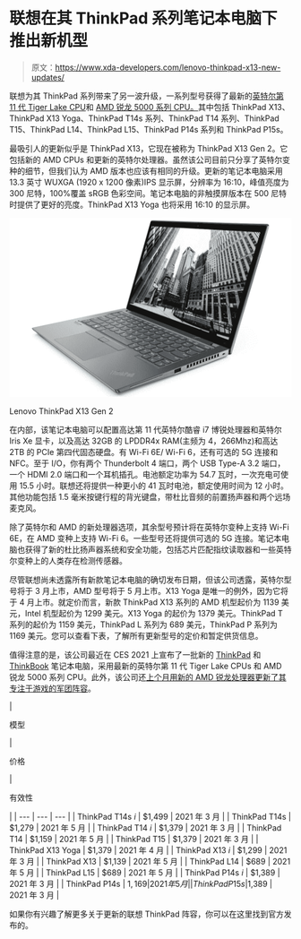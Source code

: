 # 联想在其 ThinkPad 系列笔记本电脑下推出新机型

> 原文：<https://www.xda-developers.com/lenovo-thinkpad-x13-new-updates/>

联想为其 ThinkPad 系列带来了另一波升级，一系列型号获得了最新的[英特尔第 11 代 Tiger Lake CPU](https://www.xda-developers.com/intel-tiger-lake-11th-gen-core-i3-i5-i7-xe/)和 [AMD 锐龙 5000 系列 CPU。](https://www.xda-developers.com/amd-ryzen-5000-mobile-7nm-zen-3/)其中包括 ThinkPad X13、ThinkPad X13 Yoga、ThinkPad T14s 系列、ThinkPad T14 系列、ThinkPad T15、ThinkPad L14、ThinkPad L15、ThinkPad P14s 系列和 ThinkPad P15s。

最吸引人的更新似乎是 ThinkPad X13，它现在被称为 ThinkPad X13 Gen 2。它包括新的 AMD CPUs 和更新的英特尔处理器。虽然该公司目前只分享了英特尔变种的细节，但我们认为 AMD 版本也应该有相同的升级。更新的笔记本电脑采用 13.3 英寸 WUXGA (1920 x 1200 像素)IPS 显示屏，分辨率为 16:10，峰值亮度为 300 尼特，100%覆盖 sRGB 色彩空间。笔记本电脑的非触摸屏版本在 500 尼特时提供了更好的亮度。ThinkPad X13 Yoga 也将采用 16:10 的显示屏。

 <picture>![Lenovo ThinkPad X13 Gen 2 2021](img/df058e54e4d494b46b47130e7b5aa36d.png)</picture> 

Lenovo ThinkPad X13 Gen 2

在内部，该笔记本电脑可以配置高达第 11 代英特尔酷睿 i7 博锐处理器和英特尔 Iris Xe 显卡，以及高达 32GB 的 LPDDR4x RAM(主频为 4，266Mhz)和高达 2TB 的 PCIe 第四代固态硬盘。有 Wi-Fi 6E/ Wi-Fi 6，还有可选的 5G 连接和 NFC。至于 I/O，你有两个 Thunderbolt 4 端口，两个 USB Type-A 3.2 端口，一个 HDMI 2.0 端口和一个耳机插孔。电池额定功率为 54.7 瓦时，一次充电可使用 15.5 小时。联想还将提供一种更小的 41 瓦时电池，额定使用时间为 12 小时。其他功能包括 1.5 毫米按键行程的背光键盘，带杜比音频的前置扬声器和两个远场麦克风。

除了英特尔和 AMD 的新处理器选项，其余型号预计将在英特尔变种上支持 Wi-Fi 6E，在 AMD 变种上支持 Wi-Fi 6。一些型号还将提供可选的 5G 连接。笔记本电脑也获得了新的杜比扬声器系统和安全功能，包括芯片匹配指纹读取器和一些英特尔变种上的人类存在检测传感器。

尽管联想尚未透露所有新款笔记本电脑的确切发布日期，但该公司透露，英特尔型号将于 3 月上市，AMD 型号将于 5 月上市。X13 Yoga 是唯一的例外，因为它将于 4 月上市。就定价而言，新款 ThinkPad X13 系列的 AMD 机型起价为 1139 美元，Intel 机型起价为 1299 美元。X13 Yoga 的起价为 1379 美元。ThinkPad T 系列的起价为 1159 美元，ThinkPad L 系列为 689 美元，ThinkPad P 系列为 1169 美元。您可以查看下表，了解所有更新型号的定价和暂定供货信息。

值得注意的是，该公司最近在 CES 2021 上宣布了一批新的 [ThinkPad](https://www.xda-developers.com/lenovo-thinkpad-2021-range-ces-2021/) 和 [ThinkBook](https://www.xda-developers.com/lenovo-thinkbook-series-launch-ces-2021/) 笔记本电脑，采用最新的英特尔第 11 代 Tiger Lake CPUs 和 AMD 锐龙 5000 系列 CPU。此外，该公司还[上个月用新的 AMD 锐龙处理器更新了其专注于游戏的军团阵容](https://www.xda-developers.com/lenovo-legion-7-legion-5-pro-legion-slim-7-gaming-notebooks-powered-by-amd-ryzen-processors/)。

| 

模型

 | 

价格

 | 

有效性

 |
| --- | --- | --- |
| ThinkPad T14s *i* | $1,499 | 2021 年 3 月 |
| ThinkPad T14s | $1,279 | 2021 年 5 月 |
| ThinkPad T14 *i* | $1,379 | 2021 年 3 月 |
| ThinkPad T14 | $1,159 | 2021 年 5 月 |
| ThinkPad T15 | $1,379 | 2021 年 3 月 |
| ThinkPad X13 Yoga | $1,379 | 2021 年 4 月 |
| ThinkPad X13 *i* | $1,299 | 2021 年 3 月 |
| ThinkPad X13 | $1,139 | 2021 年 5 月 |
| ThinkPad L14 | $689 | 2021 年 5 月 |
| ThinkPad L15 | $689 | 2021 年 5 月 |
| ThinkPad P14s *i* | $1,389 | 2021 年 3 月 |
| ThinkPad P14s | $1,169 | 2021 年 5 月 |
| ThinkPad P15s |  $1,389 | 2021 年 3 月 |

如果你有兴趣了解更多关于更新的联想 ThinkPad 阵容，你可以在这里找到官方发布的。